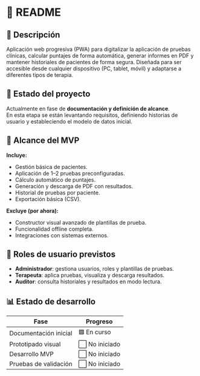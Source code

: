 # 📄 README

## 📌 Descripción
Aplicación web progresiva (PWA) para digitalizar la aplicación de pruebas clínicas, calcular puntajes de forma automática, generar informes en PDF y mantener historiales de pacientes de forma segura. Diseñada para ser accesible desde cualquier dispositivo (PC, tablet, móvil) y adaptarse a diferentes tipos de terapia.

## 🎯 Estado del proyecto
Actualmente en fase de **documentación y definición de alcance**.  
En esta etapa se están levantando requisitos, definiendo historias de usuario y estableciendo el modelo de datos inicial.

## 🎯 Alcance del MVP
**Incluye:**
- Gestión básica de pacientes.
- Aplicación de 1–2 pruebas preconfiguradas.
- Cálculo automático de puntajes.
- Generación y descarga de PDF con resultados.
- Historial de pruebas por paciente.
- Exportación básica (CSV).

**Excluye (por ahora):**
- Constructor visual avanzado de plantillas de prueba.
- Funcionalidad offline completa.
- Integraciones con sistemas externos.

## 👥 Roles de usuario previstos
- **Administrador**: gestiona usuarios, roles y plantillas de pruebas.
- **Terapeuta**: aplica pruebas, visualiza y descarga resultados.
- **Auditor**: consulta historiales y resultados en modo lectura.


## 📊 Estado de desarrollo
| Fase                      | Progreso |
|---------------------------|----------|
| Documentación inicial     | 🟩 En curso |
| Prototipado visual        | ⬜ No iniciado |
| Desarrollo MVP            | ⬜ No iniciado |
| Pruebas de validación     | ⬜ No iniciado |




